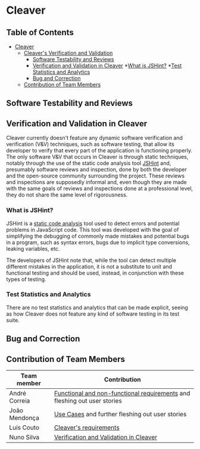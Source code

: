 # Cleaver

## Table of Contents
* [Cleaver](#cleaver)
    * [Cleaver's Verification and Validation](#introreq)
        * [Software Testability and Reviews](#testandrev)
        * [Verification and Validation in Cleaver](#verifvalidcleaver)
            *[What is JSHint?](#jshint)
            *[Test Statistics and Analytics](#teststats)
        * [Bug and Correction](#bug)
    * [Contribution of Team Members](#contributions)

<div id='testandrev'>

## Software Testability and Reviews

<div id='verifvalidcleaver'>

## Verification and Validation in Cleaver

Cleaver currently doesn't feature any dynamic software verification and verification (V&V) techniques, such as software testing, that allow its developer to verify that every part of the application is functioning properly. The only software V&V that occurs in Cleaver is through static techniques, notably through the use of the static code analysis tool [JSHint](http://jshint.com/) and, presumably software reviews and inspection, done by both the developer and the open-source community surrounding the project. These reviews and inspections are supposedly informal and, even though they are made with the same goals of reviews and inspections done at a professional level, they do not share the same level of rigorousness.

<div id='jshint'>

### What is JSHint?

JSHint is a [static code analysis](https://en.wikipedia.org/wiki/Static_program_analysis) tool used to detect errors and potential problems in JavaScript code. This tool was developed with the goal of simplifying the debugging of commonly made mistakes and potential bugs in a program, such as syntax errors, bugs due to implicit type conversions, leaking variables, etc.

The developers of JSHint note that, while the tool can detect multiple different mistakes in the application, it is not a substitute to unit and functional testing and should be used, instead, in conjunction with these types of testing.

<div id='teststats'>

### Test Statistics and Analytics

There are no test statistics and analytics that can be made explicit, seeing as how Cleaver does not feature any kind of software testing in its test suite.

<div id='bug'>

## Bug and Correction

<div id='contributions'>

## Contribution of Team Members

| Team member | Contribution |
| ----------  | ------------ |
| André Correia | [Functional and non-functional requirements](#specreqandfeat) and fleshing out user stories |
| João Mendonça | [Use Cases](#usecases) and further fleshing out user stories |
| Luís Couto | [Cleaver's requirements](#introreq) | 
| Nuno Silva | [Verification and Validation in Cleaver](#verifvalidcleaver) |